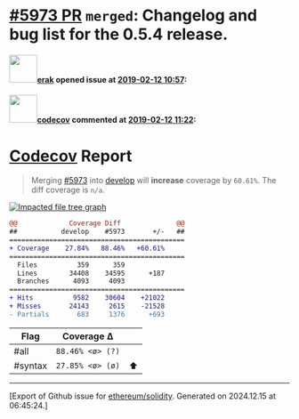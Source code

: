 # [\#5973 PR](https://github.com/ethereum/solidity/pull/5973) `merged`: Changelog and bug list for the 0.5.4 release.

#### <img src="https://avatars.githubusercontent.com/u/20012009?u=61e903cf16bc5f3353db1d571401e2e71b6f61ed&v=4" width="50">[erak](https://github.com/erak) opened issue at [2019-02-12 10:57](https://github.com/ethereum/solidity/pull/5973):



#### <img src="https://avatars.githubusercontent.com/in/254?v=4" width="50">[codecov](https://github.com/apps/codecov) commented at [2019-02-12 11:22](https://github.com/ethereum/solidity/pull/5973#issuecomment-462722075):

# [Codecov](https://codecov.io/gh/ethereum/solidity/pull/5973?src=pr&el=h1) Report
> Merging [#5973](https://codecov.io/gh/ethereum/solidity/pull/5973?src=pr&el=desc) into [develop](https://codecov.io/gh/ethereum/solidity/commit/9ab72f0188779a7b88e3e85612508eb974f78983?src=pr&el=desc) will **increase** coverage by `60.61%`.
> The diff coverage is `n/a`.

[![Impacted file tree graph](https://codecov.io/gh/ethereum/solidity/pull/5973/graphs/tree.svg?width=650&token=87PGzVEwU0&height=150&src=pr)](https://codecov.io/gh/ethereum/solidity/pull/5973?src=pr&el=tree)

```diff
@@             Coverage Diff              @@
##           develop    #5973       +/-   ##
============================================
+ Coverage    27.84%   88.46%   +60.61%     
============================================
  Files          359      359               
  Lines        34408    34595      +187     
  Branches      4093     4093               
============================================
+ Hits          9582    30604    +21022     
+ Misses       24143     2615    -21528     
- Partials       683     1376      +693
```

| Flag | Coverage Δ | |
|---|---|---|
| #all | `88.46% <ø> (?)` | |
| #syntax | `27.85% <ø> (ø)` | :arrow_up: |


-------------------------------------------------------------------------------



[Export of Github issue for [ethereum/solidity](https://github.com/ethereum/solidity). Generated on 2024.12.15 at 06:45:24.]
